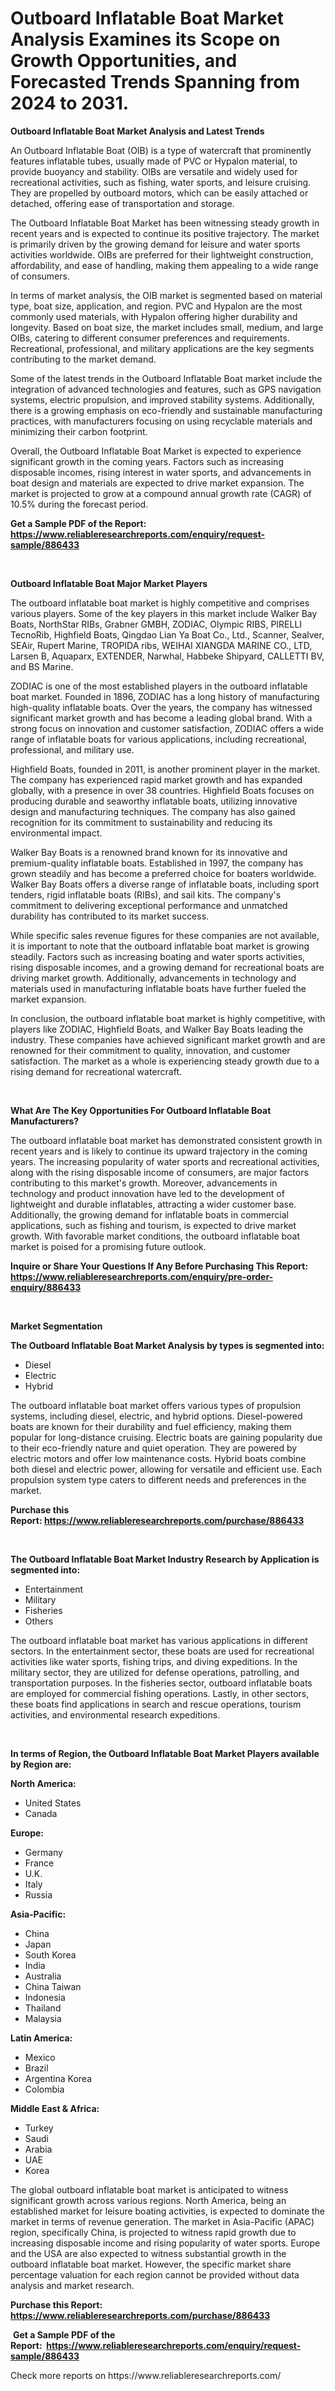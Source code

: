 <p><h1>Outboard Inflatable Boat Market Analysis Examines its Scope on Growth Opportunities, and Forecasted Trends Spanning from 2024 to 2031.</h1></p><p><strong>Outboard Inflatable Boat Market Analysis and Latest Trends</strong></p>
<p><p>An Outboard Inflatable Boat (OIB) is a type of watercraft that prominently features inflatable tubes, usually made of PVC or Hypalon material, to provide buoyancy and stability. OIBs are versatile and widely used for recreational activities, such as fishing, water sports, and leisure cruising. They are propelled by outboard motors, which can be easily attached or detached, offering ease of transportation and storage.</p><p>The Outboard Inflatable Boat Market has been witnessing steady growth in recent years and is expected to continue its positive trajectory. The market is primarily driven by the growing demand for leisure and water sports activities worldwide. OIBs are preferred for their lightweight construction, affordability, and ease of handling, making them appealing to a wide range of consumers.</p><p>In terms of market analysis, the OIB market is segmented based on material type, boat size, application, and region. PVC and Hypalon are the most commonly used materials, with Hypalon offering higher durability and longevity. Based on boat size, the market includes small, medium, and large OIBs, catering to different consumer preferences and requirements. Recreational, professional, and military applications are the key segments contributing to the market demand.</p><p>Some of the latest trends in the Outboard Inflatable Boat market include the integration of advanced technologies and features, such as GPS navigation systems, electric propulsion, and improved stability systems. Additionally, there is a growing emphasis on eco-friendly and sustainable manufacturing practices, with manufacturers focusing on using recyclable materials and minimizing their carbon footprint.</p><p>Overall, the Outboard Inflatable Boat Market is expected to experience significant growth in the coming years. Factors such as increasing disposable incomes, rising interest in water sports, and advancements in boat design and materials are expected to drive market expansion. The market is projected to grow at a compound annual growth rate (CAGR) of 10.5% during the forecast period.</p></p>
<p><strong>Get a Sample PDF of the Report:&nbsp; <a href="https://www.reliableresearchreports.com/enquiry/request-sample/886433">https://www.reliableresearchreports.com/enquiry/request-sample/886433</a></strong></p>
<p>&nbsp;</p>
<p><strong>Outboard Inflatable Boat Major Market Players</strong></p>
<p><p>The outboard inflatable boat market is highly competitive and comprises various players. Some of the key players in this market include Walker Bay Boats, NorthStar RIBs, Grabner GMBH, ZODIAC, Olympic RIBS, PIRELLI TecnoRib, Highfield Boats, Qingdao Lian Ya Boat Co., Ltd., Scanner, Sealver, SEAir, Rupert Marine, TROPIDA ribs, WEIHAI XIANGDA MARINE CO., LTD, Larsen B, Aquaparx, EXTENDER, Narwhal, Habbeke Shipyard, CALLETTI BV, and BS Marine.</p><p>ZODIAC is one of the most established players in the outboard inflatable boat market. Founded in 1896, ZODIAC has a long history of manufacturing high-quality inflatable boats. Over the years, the company has witnessed significant market growth and has become a leading global brand. With a strong focus on innovation and customer satisfaction, ZODIAC offers a wide range of inflatable boats for various applications, including recreational, professional, and military use.</p><p>Highfield Boats, founded in 2011, is another prominent player in the market. The company has experienced rapid market growth and has expanded globally, with a presence in over 38 countries. Highfield Boats focuses on producing durable and seaworthy inflatable boats, utilizing innovative design and manufacturing techniques. The company has also gained recognition for its commitment to sustainability and reducing its environmental impact.</p><p>Walker Bay Boats is a renowned brand known for its innovative and premium-quality inflatable boats. Established in 1997, the company has grown steadily and has become a preferred choice for boaters worldwide. Walker Bay Boats offers a diverse range of inflatable boats, including sport tenders, rigid inflatable boats (RIBs), and sail kits. The company's commitment to delivering exceptional performance and unmatched durability has contributed to its market success.</p><p>While specific sales revenue figures for these companies are not available, it is important to note that the outboard inflatable boat market is growing steadily. Factors such as increasing boating and water sports activities, rising disposable incomes, and a growing demand for recreational boats are driving market growth. Additionally, advancements in technology and materials used in manufacturing inflatable boats have further fueled the market expansion.</p><p>In conclusion, the outboard inflatable boat market is highly competitive, with players like ZODIAC, Highfield Boats, and Walker Bay Boats leading the industry. These companies have achieved significant market growth and are renowned for their commitment to quality, innovation, and customer satisfaction. The market as a whole is experiencing steady growth due to a rising demand for recreational watercraft.</p></p>
<p>&nbsp;</p>
<p><strong>What Are The Key Opportunities For Outboard Inflatable Boat Manufacturers?</strong></p>
<p><p>The outboard inflatable boat market has demonstrated consistent growth in recent years and is likely to continue its upward trajectory in the coming years. The increasing popularity of water sports and recreational activities, along with the rising disposable income of consumers, are major factors contributing to this market's growth. Moreover, advancements in technology and product innovation have led to the development of lightweight and durable inflatables, attracting a wider customer base. Additionally, the growing demand for inflatable boats in commercial applications, such as fishing and tourism, is expected to drive market growth. With favorable market conditions, the outboard inflatable boat market is poised for a promising future outlook.</p></p>
<p><strong>Inquire or Share Your Questions If Any Before Purchasing This Report: <a href="https://www.reliableresearchreports.com/enquiry/pre-order-enquiry/886433">https://www.reliableresearchreports.com/enquiry/pre-order-enquiry/886433</a></strong></p>
<p>&nbsp;</p>
<p><strong>Market Segmentation</strong></p>
<p><strong>The Outboard Inflatable Boat Market Analysis by types is segmented into:</strong></p>
<p><ul><li>Diesel</li><li>Electric</li><li>Hybrid</li></ul></p>
<p><p>The outboard inflatable boat market offers various types of propulsion systems, including diesel, electric, and hybrid options. Diesel-powered boats are known for their durability and fuel efficiency, making them popular for long-distance cruising. Electric boats are gaining popularity due to their eco-friendly nature and quiet operation. They are powered by electric motors and offer low maintenance costs. Hybrid boats combine both diesel and electric power, allowing for versatile and efficient use. Each propulsion system type caters to different needs and preferences in the market.</p></p>
<p><strong>Purchase this Report:&nbsp;<a href="https://www.reliableresearchreports.com/purchase/886433">https://www.reliableresearchreports.com/purchase/886433</a></strong></p>
<p>&nbsp;</p>
<p><strong>The Outboard Inflatable Boat Market Industry Research by Application is segmented into:</strong></p>
<p><ul><li>Entertainment</li><li>Military</li><li>Fisheries</li><li>Others</li></ul></p>
<p><p>The outboard inflatable boat market has various applications in different sectors. In the entertainment sector, these boats are used for recreational activities like water sports, fishing trips, and diving expeditions. In the military sector, they are utilized for defense operations, patrolling, and transportation purposes. In the fisheries sector, outboard inflatable boats are employed for commercial fishing operations. Lastly, in other sectors, these boats find applications in search and rescue operations, tourism activities, and environmental research expeditions.</p></p>
<p>&nbsp;</p>
<p><strong>In terms of Region, the Outboard Inflatable Boat Market Players available by Region are:</strong></p>
<p>
    <p> <strong> North America: </strong>
        <ul>
            <li>United States</li>
            <li>Canada</li>
        </ul>
        </p> 
    <p> <strong> Europe: </strong>
        <ul>
            <li>Germany</li>
            <li>France</li>
            <li>U.K.</li>
            <li>Italy</li>
            <li>Russia</li>
        </ul>
        </p> 
    <p> <strong> Asia-Pacific: </strong>
        <ul>
            <li>China</li>
            <li>Japan</li>
            <li>South Korea</li>
            <li>India</li>
            <li>Australia</li>
            <li>China Taiwan</li>
            <li>Indonesia</li>
            <li>Thailand</li>
            <li>Malaysia</li>
        </ul>
        </p> 
    <p> <strong> Latin America: </strong>
        <ul>
            <li>Mexico</li>
            <li>Brazil</li>
            <li>Argentina Korea</li>
            <li>Colombia</li>
        </ul>
        </p> 
    <p> <strong> Middle East & Africa: </strong>
        <ul>
            <li>Turkey</li>
            <li>Saudi</li>
            <li>Arabia</li>
            <li>UAE</li>
            <li>Korea</li>
        </ul>
    </p>
    </p>
<p><p>The global outboard inflatable boat market is anticipated to witness significant growth across various regions. North America, being an established market for leisure boating activities, is expected to dominate the market in terms of revenue generation. The market in Asia-Pacific (APAC) region, specifically China, is projected to witness rapid growth due to increasing disposable income and rising popularity of water sports. Europe and the USA are also expected to witness substantial growth in the outboard inflatable boat market. However, the specific market share percentage valuation for each region cannot be provided without data analysis and market research.</p></p>
<p><strong>Purchase this Report: <a href="https://www.reliableresearchreports.com/purchase/886433">https://www.reliableresearchreports.com/purchase/886433</a></strong></p>
<p>&nbsp;<strong>Get a Sample PDF of the Report:&nbsp;&nbsp;<a href="https://www.reliableresearchreports.com/enquiry/request-sample/886433">https://www.reliableresearchreports.com/enquiry/request-sample/886433</a></strong></p>
<p><strong></strong></p>
<p>Check more reports on https://www.reliableresearchreports.com/</p>